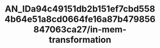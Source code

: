 ---  
schema: schema:AN_IDa94c49151db2b151ef7cbd5584b64e51a8cd0664fe16a87b479856847063ca27/in-mem-transformation  
title: AN_IDa94c49151db2b151ef7cbd5584b64e51a8cd0664fe16a87b479856847063ca27/in-mem-transformation  
organization: Sample Department  
notes: Used in 2 lineage(s)  
resources:  
  - name: AN_IDa94c49151db2b151ef7cbd5584b64e51a8cd0664fe16a87b479856847063ca27/in-mem-transformation 
    url: in-mem://AN_IDa94c49151db2b151ef7cbd5584b64e51a8cd0664fe16a87b479856847063ca27/in-mem-transformation 
    format : DataFrame  
license: None  
category:
  - Education  
maintainer: User  
maintainer_email: UserMail  
---